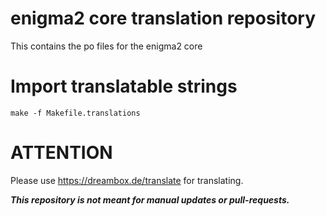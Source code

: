 # enigma2 core translation repository
This contains the po files for the enigma2 core

# Import translatable strings
```
make -f Makefile.translations
```

# ATTENTION
Please use https://dreambox.de/translate for translating.

***This repository is not meant for manual updates or pull-requests.***


